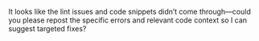 It looks like the lint issues and code snippets didn’t come through—could you please repost the specific errors and relevant code context so I can suggest targeted fixes?